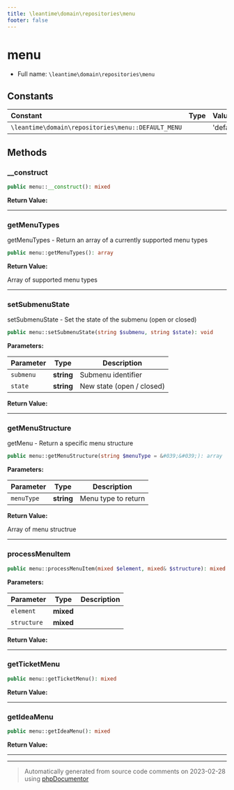 ```yaml
---
title: \leantime\domain\repositories\menu
footer: false
---
```


# menu





* Full name: `\leantime\domain\repositories\menu`



## Constants

| Constant | Type | Value |
|:---      |:---  |:---   |
|`\leantime\domain\repositories\menu::DEFAULT_MENU`||&#039;default&#039;|

## Methods

### __construct



```php
public menu::__construct(): mixed
```









**Return Value:**





---
### getMenuTypes

getMenuTypes - Return an array of a currently supported menu types

```php
public menu::getMenuTypes(): array
```









**Return Value:**

Array of supported menu types



---
### setSubmenuState

setSubmenuState - Set the state of the submenu (open or closed)

```php
public menu::setSubmenuState(string $submenu, string $state): void
```








**Parameters:**

| Parameter | Type | Description |
|-----------|------|-------------|
| `submenu` | **string** | Submenu identifier |
| `state` | **string** | New state (open / closed) |


**Return Value:**





---
### getMenuStructure

getMenu - Return a specific menu structure

```php
public menu::getMenuStructure(string $menuType = &#039;&#039;): array
```








**Parameters:**

| Parameter | Type | Description |
|-----------|------|-------------|
| `menuType` | **string** | Menu type to return |


**Return Value:**

Array of menu structrue



---
### processMenuItem



```php
public menu::processMenuItem(mixed $element, mixed& $structure): mixed
```








**Parameters:**

| Parameter | Type | Description |
|-----------|------|-------------|
| `element` | **mixed** |  |
| `structure` | **mixed** |  |


**Return Value:**





---
### getTicketMenu



```php
public menu::getTicketMenu(): mixed
```









**Return Value:**





---
### getIdeaMenu



```php
public menu::getIdeaMenu(): mixed
```









**Return Value:**





---


---
> Automatically generated from source code comments on 2023-02-28 using [phpDocumentor](http://www.phpdoc.org/)

